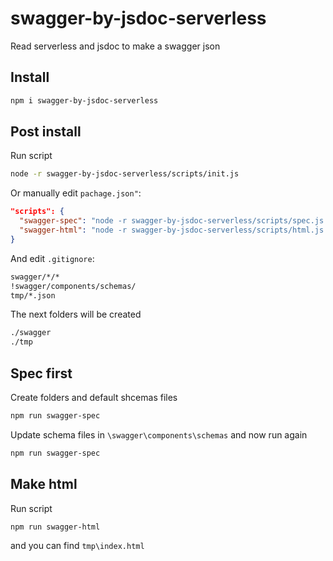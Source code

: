 # swagger-by-jsdoc-serverless
Read serverless and jsdoc to make a swagger json

## Install
```sh
npm i swagger-by-jsdoc-serverless
```

## Post install
Run script
```sh
node -r swagger-by-jsdoc-serverless/scripts/init.js
```
Or manually edit `pachage.json"`:
```json
"scripts": {
  "swagger-spec": "node -r swagger-by-jsdoc-serverless/scripts/spec.js > NUL",
  "swagger-html": "node -r swagger-by-jsdoc-serverless/scripts/html.js > NUL"
}
```  
And edit `.gitignore`:
```sh
swagger/*/*
!swagger/components/schemas/
tmp/*.json
```
The next folders will be created
```sh
./swagger
./tmp
```

## Spec first
Create folders and default shcemas files
```sh
npm run swagger-spec
```
Update schema files in `\swagger\components\schemas` and now run again
```sh
npm run swagger-spec
```

## Make html
Run script
```sh
npm run swagger-html
```
and you can find `tmp\index.html`
